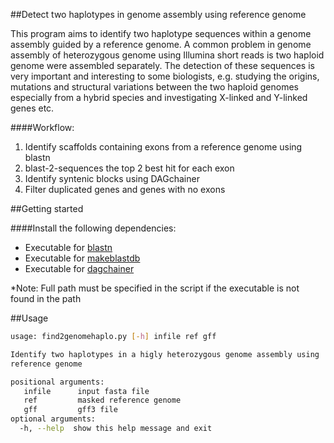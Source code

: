 ##Detect two haplotypes in genome assembly using reference genome

This program aims to identify two haplotype sequences within a genome assembly guided by a reference genome. A common problem in genome assembly of heterozygous genome using Illumina short reads is two haploid genome were assembled separately. The detection of these sequences is very important and interesting to some biologists, e.g. studying the origins, mutations and structural variations between the two haploid genomes especially from a hybrid species and investigating X-linked and Y-linked genes etc. 

####Workflow:
1. Identify scaffolds containing exons from a reference genome using blastn
2. blast-2-sequences the top 2 best hit for each exon
3. Identify syntenic blocks using DAGchainer
4. Filter duplicated genes and genes with no exons

##Getting started

####Install the following dependencies:

* Executable for [blastn](https://blast.ncbi.nlm.nih.gov/Blast.cgi?PAGE_TYPE=BlastDocs&DOC_TYPE=Download)
* Executable for [makeblastdb](https://blast.ncbi.nlm.nih.gov/Blast.cgi?PAGE_TYPE=BlastDocs&DOC_TYPE=Download)
* Executable for [dagchainer](https://sourceforge.net/projects/dagchainer/)

*Note: Full path must be specified in the script if the executable is not found in the path

##Usage

```bash
usage: find2genomehaplo.py [-h] infile ref gff

Identify two haplotypes in a higly heterozygous genome assembly using
reference genome

positional arguments:
   infile      input fasta file
   ref         masked reference genome
   gff         gff3 file
optional arguments:
  -h, --help  show this help message and exit
```

